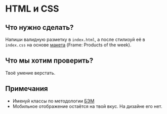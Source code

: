 # HTML и CSS

## Что нужно сделать?
Напиши валидную разметку в ```index.html```, а после стилизуй её в ```index.css``` на основе [макета](https://www.figma.com/file/4Dkzt2twTC29rMHRJJPYqw/%D0%9C%D0%B0%D0%BA%D0%B5%D1%82?node-id=0%3A1) (Frame: Products of the week). 

## Что мы хотим проверить?
Твоё умение верстать.

## Примечания
* Именуй классы по методологии [БЭМ](https://ru.bem.info/methodology/)
* Мобильное отображение остаётся на твой вкус. На дизайне его нет.
